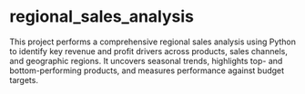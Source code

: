 # regional_sales_analysis
This project performs a comprehensive regional sales analysis using Python to identify key revenue and profit drivers across products, sales channels, and geographic regions. It uncovers seasonal trends, highlights top- and bottom-performing products, and measures performance against budget targets. 
